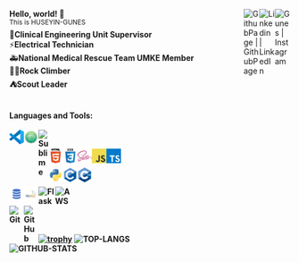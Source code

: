 <strong>Hello, world! 🖖 </strong>
[<img align="right" alt="Gunes | Instagram" width="28px" src="https://user-images.githubusercontent.com/75987087/147849512-539a1da2-8eea-4e74-88c0-f4cdd3d5a83e.png" />][instagram]
[<img align="right" alt="Linkedin | LinkedIn" width="28px" src="https://user-images.githubusercontent.com/75987087/147849505-559876f5-bad9-4eba-8895-8a5a8ba91e47.png" />][linkedin]
[<img align="right" alt="GithubPage | GithubPage" width="28px" src="https://user-images.githubusercontent.com/75987087/147849492-e0649353-5bc8-4842-9958-b073091f29c4.png" />][githubpage]
<br>
<sup>This is HUSEYIN-GUNES</sup>
<br>
🏥<strong>Clinical Engineering Unit Supervisor</strong>
<br>
⚡<strong>Electrical Technician</strong>
<br>
🚑<strong>National Medical Rescue Team UMKE Member<strong>
<br>
🧗‍♂️<strong>Rock Climber</strong>
<br>
⛺<strong>Scout Leader</strong>
<br>
<br>
<br>
<strong>Languages and Tools:</strong>
<br>
<br>
<img align="left" alt="Visual Studio Code" width="26px" src="https://raw.githubusercontent.com/github/explore/80688e429a7d4ef2fca1e82350fe8e3517d3494d/topics/visual-studio-code/visual-studio-code.png" />
<img align="left" alt="Atom" width="26px" src="https://raw.githubusercontent.com/github/explore/80688e429a7d4ef2fca1e82350fe8e3517d3494d/topics/atom/atom.png" />
<img align="left" alt="Sublime" width="18px" src="https://raw.githubusercontent.com/get-icon/geticon/master/icons/sublime-text.svg" />
<br>
<br>
<img align="left" alt="HTML5" width="26px" src="https://raw.githubusercontent.com/github/explore/80688e429a7d4ef2fca1e82350fe8e3517d3494d/topics/html/html.png" />
<img align="left" alt="CSS3" width="26px" src="https://raw.githubusercontent.com/github/explore/80688e429a7d4ef2fca1e82350fe8e3517d3494d/topics/css/css.png" />
<img align="left" alt="Sass" width="26px" src="https://raw.githubusercontent.com/github/explore/80688e429a7d4ef2fca1e82350fe8e3517d3494d/topics/sass/sass.png" />
<img align="left" alt="JavaScript" width="26px" src="https://raw.githubusercontent.com/github/explore/80688e429a7d4ef2fca1e82350fe8e3517d3494d/topics/javascript/javascript.png" />
<img align="left" alt="TypeScript" width="26px" src="https://raw.githubusercontent.com/github/explore/80688e429a7d4ef2fca1e82350fe8e3517d3494d/topics/typescript/typescript.png" />
<br>
<br>
<img align="left" alt="Python" width="26px" src="https://raw.githubusercontent.com/devicons/devicon/master/icons/python/python-original.svg" />
<img align="left" alt="C" width="26px" src="https://raw.githubusercontent.com/devicons/devicon/master/icons/c/c-original.svg" />
<img align="left" alt="CPP" width="26px" src="https://raw.githubusercontent.com/devicons/devicon/master/icons/cplusplus/cplusplus-original.svg" />
<br>
<br>
<img align="left" alt="SQL" width="26px" src="https://raw.githubusercontent.com/github/explore/80688e429a7d4ef2fca1e82350fe8e3517d3494d/topics/sql/sql.png" />
<img align="left" alt="MySQL" width="26px" src="https://raw.githubusercontent.com/github/explore/80688e429a7d4ef2fca1e82350fe8e3517d3494d/topics/mysql/mysql.png" />
<img align="left" alt="Flask" width="30px" src="https://user-images.githubusercontent.com/75987087/147849526-bddb092f-55ce-435e-9a77-0cb6e6afa8c7.png" />
<img align="left" alt="AWS" width="34px" src="https://raw.githubusercontent.com/get-icon/geticon/master/icons/aws.svg" />
<br>
<br>
<img align="left" alt="Git" width="26px" src="https://raw.githubusercontent.com/get-icon/geticon/master/icons/git-icon.svg" />
<img align="left" alt="GitHub" width="26px" src="https://user-images.githubusercontent.com/75987087/147849588-28c28192-f853-46af-b5b5-a55d28fc6bf4.png" />
<br>
<br>
<br>
[![trophy](https://github-profile-trophy.vercel.app/?username=solroshan&theme=onedark)](https://github.com/ryo-ma/github-profile-trophy)
<img align="justify" alt="TOP-LANGS" src="https://github-readme-stats.vercel.app/api/top-langs/?username=solroshan&langs_count=8&layout=compact&theme=gotham&hide_border=true&count_private=true&show_icons=true&include_all_commits=true" />
<br>
<img align="justify" alt="GITHUB-STATS" src="https://github-readme-stats.vercel.app/api?username=solroshan&count_private=true&show_icons=true&theme=gotham&hide_border=true" />

[instagram]: https://www.instagram.com/imgunesh/
[linkedin]:  https://www.linkedin.com/in/huseyin-gunes35/
[githubpage]: https://solroshan.github.io/
